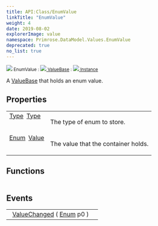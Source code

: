 ```yaml
---
title: API:Class/EnumValue
linkTitle: "EnumValue"
weight: 4
date: 2019-08-02
explorerImage: value
namespace: Primrose.DataModel.Values.EnumValue
deprecated: true
no_list: true
---
```

<small class="inheritance">
<span class="deprecated" href="/docs/api-reference/Class/EnumValue"><img src="/icons/silk/value.png"/>&nbsp;EnumValue</span>&nbsp;:&nbsp;<a class="" href="/docs/api-reference/Class/ValueBase"><img src="/icons/silk/value.png"/>&nbsp;ValueBase</a>&nbsp;:&nbsp;<a class="" href="/docs/api-reference/Class/Instance"><img src="/icons/silk/default.png"/>&nbsp;Instance</a></small>
<p class="summary">

A <a href="/docs/api-reference/Class/ValueBase/" >ValueBase</a> that holds an enum value.

</p>
 
## Properties
 
<table class="studiohide">
<tbody>
<tr class="function-row deprecated">
<td style="vertical-align:top;white-space:normal;">
<div>
<a class="type" href="/docs/api-reference/System/Type">Type</a><span class="method-body" style="text-indent: -2em; padding-left: 0.5em"><a class="name" href="Type">Type</a></span></td>
<td style="vertical-align:top;white-space:normal;">
<p>
The type of enum to store.
</p></td>
</tr>

<tr class="function-row deprecated">
<td style="vertical-align:top;white-space:normal;">
<div>
<a class="type" href="/docs/api-reference/System/Enum">Enum</a><span class="method-body" style="text-indent: -2em; padding-left: 0.5em"><a class="name" href="Value">Value</a></span></td>
<td style="vertical-align:top;white-space:normal;">
<p>
The value that the container holds.
</p></td>
</tr>

</tbody>
</table>
 
## Functions
 
<table class="studiohide">
<tbody>
</tbody>
</table>
 
## Events
 
<table class="studiohide">
<tbody>
<tr class="function-row ">
<td style="vertical-align:top;white-space:normal;">
<span class="event-body" style="text-indent: -2em; padding-left: 0.5em"><a class="event-name " href="ValueChanged">ValueChanged</a></span><span style="display: inline-block">&nbsp;( <span class="param" style="white-space: nowrap"><a class="type" href="/docs/api-reference/System/Enum">Enum</a> p0</span> )</span></span></td>
<td style="vertical-align:top;white-space:normal;">
</td>
</tr>

</tbody>
</table>
<b>
</b>
<div class="inheritors">
<ul class="root">
</ul>
</div>

